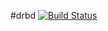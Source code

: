 #drbd [![Build Status](https://travis-ci.org/lutak-srce/drbd.svg)](https://travis-ci.org/lutak-srce/drbd)
